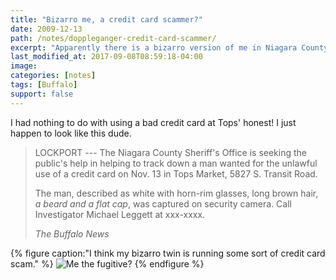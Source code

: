 ```yaml
---
title: "Bizarro me, a credit card scammer?"
date: 2009-12-13
path: /notes/doppleganger-credit-card-scammer/
excerpt: "Apparently there is a bizarro version of me in Niagara County using scammed credit cards."
last_modified_at: 2017-09-08T08:59:18-04:00
image: 
categories: [notes]
tags: [Buffalo]
support: false
---
```


I had nothing to do with using a bad credit card at Tops' honest! I just happen to look like this dude.

> LOCKPORT --- The Niagara County Sheriff's Office is seeking the public's help in helping to track down a man wanted for the unlawful use of a credit card on Nov. 13 in Tops Market, 5827 S. Transit Road.
>
> The man, described as white with horn-rim glasses, long brown hair, *a beard and a flat cap*, was captured on security camera. Call Investigator Michael Leggett at xxx-xxxx.
>
> <cite>The Buffalo News</cite>

{% figure caption:"I think my bizarro twin is running some sort of credit card scam." %}
![Me the fugitive?](../../assets/images/michael-the-fugitive.jpg)
{% endfigure %}
